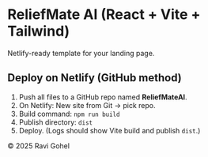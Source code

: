 # ReliefMate AI (React + Vite + Tailwind)

Netlify-ready template for your landing page.

## Deploy on Netlify (GitHub method)
1. Push all files to a GitHub repo named **ReliefMateAI**.
2. On Netlify: New site from Git → pick repo.
3. Build command: `npm run build`
4. Publish directory: `dist`
5. Deploy. (Logs should show Vite build and publish `dist`.)

© 2025 Ravi Gohel
